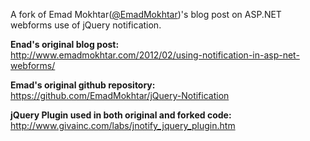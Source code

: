 A fork of Emad Mokhtar(<a href="http://twitter/EmadMokhtar">@EmadMokhtar</a>)'s blog post on ASP.NET webforms use of jQuery notification.

**Enad's original blog post:**  
http://www.emadmokhtar.com/2012/02/using-notification-in-asp-net-webforms/

**Emad's original github repository:**  
https://github.com/EmadMokhtar/jQuery-Notification

**jQuery Plugin used in both original and forked code:**  
http://www.givainc.com/labs/jnotify_jquery_plugin.htm